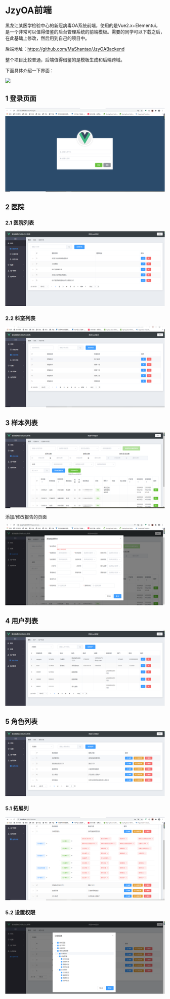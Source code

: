 # JzyOA前端

​	黑龙江某医学检验中心的新冠病毒OA系统前端，使用的是Vue2.x+Elementui，是一个非常可以值得借鉴的后台管理系统的前端模板。需要的同学可以下载之后，在此基础上修改，然后用到自己的项目中。

后端地址：https://github.com/MaShantao/JzyOABackend

整个项目比较普通，后端值得借鉴的是模板生成和后端跨域。

下面具体介绍一下界面：

![](https://raw.githubusercontent.com/MaShantao/JzyOA/master/resources/play.gif)

## 1 登录页面

![](https://raw.githubusercontent.com/MaShantao/JzyOA/master/resources/login.png)

## 2  医院

### 2.1 医院列表

![](https://raw.githubusercontent.com/MaShantao/JzyOA/master/resources/hospital-list.png)

### 2.2 科室列表

![](https://raw.githubusercontent.com/MaShantao/JzyOA/master/resources/department-list.png)

## 3 样本列表

![](https://raw.githubusercontent.com/MaShantao/JzyOA/master/resources/specimen-list.png)

添加/修改报告的页面

![](https://raw.githubusercontent.com/MaShantao/JzyOA/master/resources/addSpecimen.png)

## 4 用户列表

![](https://raw.githubusercontent.com/MaShantao/JzyOA/master/resources/userlist.png)

## 5 角色列表

![role-list](https://raw.githubusercontent.com/MaShantao/JzyOA/master/resources/role-list.png)

### 5.1 拓展列

![](https://raw.githubusercontent.com/MaShantao/JzyOA/master/resources/role-listexpand.png)

### 5.2 设置权限

![](https://raw.githubusercontent.com/MaShantao/JzyOA/master/resources/role-list-setright.png)
